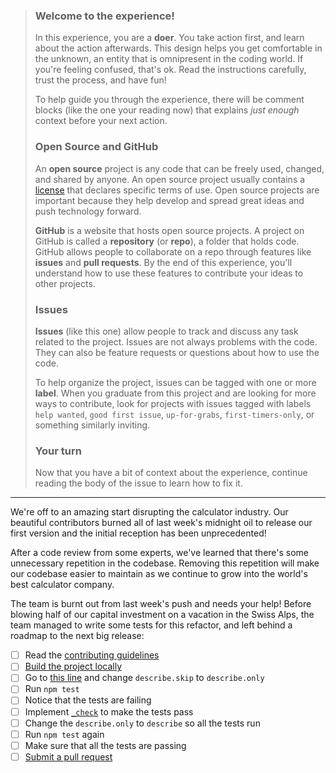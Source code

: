 > ### Welcome to the experience!
>
> In this experience, you are a **doer**. You take action first, and learn about the action afterwards. This design helps you get comfortable in the unknown, an entity that is omnipresent in the coding world. If you're feeling confused, that's ok. Read the instructions carefully, trust the process, and have fun!
>
> To help guide you through the experience, there will be comment blocks (like the one your reading now) that explains *just enough* context before your next action.
>
> ### Open Source and GitHub
> An **open source** project is any code that can be freely used, changed, and shared by anyone. An open source project usually contains a [license](https://choosealicense.com/) that declares specific terms of use. Open source projects are important because they help develop and spread great ideas and push technology forward.
>
> **GitHub** is a website that hosts open source projects. A project on GitHub is called a **repository** (or **repo**), a folder that holds code. GitHub allows people to collaborate on a repo through features like **issues** and **pull requests**. By the end of this experience, you'll understand how to use these features to contribute your ideas to other projects.
>
> ### Issues
> **Issues** (like this one) allow people to track and discuss any task related to the project. Issues are not always problems with the code. They can also be feature requests or questions about how to use the code.
>
> To help organize the project, issues can be tagged with one or more **label**. When you graduate from this project and are looking for more ways to contribute, look for projects with issues tagged with labels `help wanted`, `good first issue`, `up-for-grabs`, `first-timers-only`, or something similarly inviting.
>
> ### Your turn
> Now that you have a bit of context about the experience, continue reading the body of the issue to learn how to fix it.
---

We're off to an amazing start disrupting the calculator industry. Our beautiful contributors burned all of last week's midnight oil to release our first version and the initial reception has been unprecedented!

After a code review from some experts, we've learned that there's some unnecessary repetition in the codebase. Removing this repetition will make our codebase easier to maintain as we continue to grow into the world's best calculator company.

The team is burnt out from last week's push and needs your help! Before blowing half of our capital investment on a vacation in the Swiss Alps, the team managed to write some tests for this refactor, and left behind a roadmap to the next big release:

- [ ] Read the [contributing guidelines](https://github.com/danthareja/contribute-to-open-source/blob/master/CONTRIBUTING.md)
- [ ] [Build the project locally](https://github.com/danthareja/contribute-to-open-source/blob/master/CONTRIBUTING.md#build-the-project-locally)
- [ ] Go to [this line](https://github.com/danthareja/contribute-to-open-source/blob/master/src/calculator.test.js#L4) and change `describe.skip` to `describe.only`
- [ ] Run `npm test`
- [ ] Notice that the tests are failing
- [ ] Implement [`_check`](https://github.com/danthareja/contribute-to-open-source/blob/master/src/calculator.js#L1) to make the tests pass
- [ ] Change the `describe.only` to `describe` so all the tests run
- [ ] Run `npm test` again
- [ ] Make sure that all the tests are passing
- [ ] [Submit a pull request](https://github.com/danthareja/contribute-to-open-source/blob/master/CONTRIBUTING.md#submit-a-pull-request)